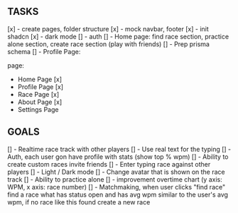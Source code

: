 ## TASKS

[x] - create pages, folder structure
[x] - mock navbar, footer
[x] - init shadcn
[x] - dark mode
[] - auth
[] - Home page: find race section, practice alone section, create race section (play with friends)
[] - Prep prisma schema
[] - Profile Page:

page:

- Home Page [x]
- Profile Page [x]
- Race Page [x]
- About Page [x]
- Settings Page

## GOALS

[] - Realtime race track with other players
[] - Use real text for the typing
[] - Auth, each user gon have profile with stats (show top % wpm)
[] - Ability to create custom races invite friends
[] - Enter typing race against other players
[] - Light / Dark mode
[] - Change avatar that is shown on the race track
[] - Ability to practice alone
[] - improvement overtime chart (y axis: WPM, x axis: race number)
[] - Matchmaking, when user clicks "find race" find a race what has status open and has avg wpm similar to the user's avg wpm, if no race like this found create a new race
